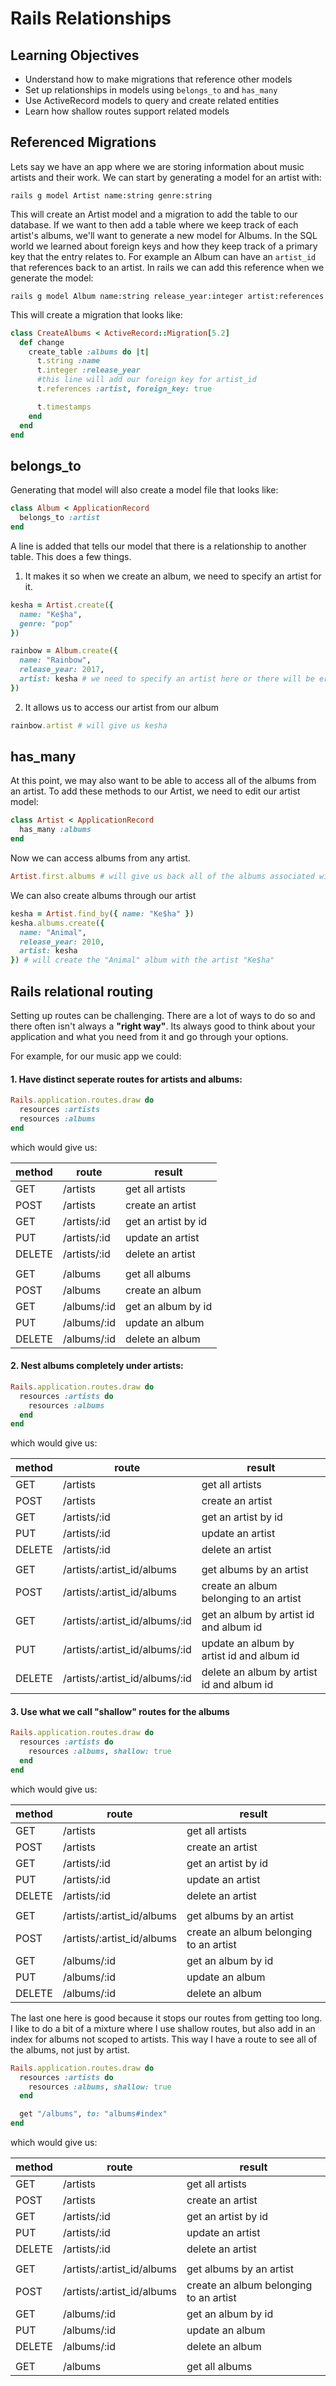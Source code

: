 # Rails Relationships

## Learning Objectives
- Understand how to make migrations that reference other models
- Set up relationships in models using `belongs_to` and `has_many`
- Use ActiveRecord models to query and create related entities
- Learn how shallow routes support related models 


## Referenced Migrations

Lets say we have an app where we are storing information about music artists and their work. We can start by generating a model for an artist with:

```
rails g model Artist name:string genre:string
```

This will create an Artist model and a migration to add the table to our database. If we want to then add a table where we keep track of each artist's albums, we'll want to generate a new model for Albums. In the SQL world we learned about foreign keys and how they keep track of a primary key that the entry relates to. For example an Album can have an `artist_id` that references back to an artist. In rails we can add this reference when we generate the model:

```
rails g model Album name:string release_year:integer artist:references
```

This will create a migration that looks like:
```ruby
class CreateAlbums < ActiveRecord::Migration[5.2]
  def change
    create_table :albums do |t|
      t.string :name
      t.integer :release_year
      #this line will add our foreign key for artist_id
      t.references :artist, foreign_key: true 

      t.timestamps
    end
  end
end
```

## belongs_to

Generating that model will also create a model file that looks like:
```ruby
class Album < ApplicationRecord
  belongs_to :artist
end
```

A line is added that tells our model that there is a relationship to another table. This does a few things. 
1. It makes it so when we create an album, we need to specify an artist for it. 
```ruby
kesha = Artist.create({
  name: "Ke$ha",
  genre: "pop"
})

rainbow = Album.create({
  name: "Rainbow",
  release_year: 2017,
  artist: kesha # we need to specify an artist here or there will be errors!
})
```
2. It allows us to access our artist from our album
```ruby
rainbow.artist # will give us kesha
```

## has_many

At this point, we may also want to be able to access all of the albums from an artist. To add these methods to our Artist, we need to edit our artist model:
```ruby
class Artist < ApplicationRecord
  has_many :albums
end
```

Now we can access albums from any artist.
```ruby
Artist.first.albums # will give us back all of the albums associated with the first artist
```

We can also create albums through our artist
```ruby
kesha = Artist.find_by({ name: "Ke$ha" })
kesha.albums.create({
  name: "Animal",
  release_year: 2010,
  artist: kesha
}) # will create the "Animal" album with the artist "Ke$ha"
```

## Rails relational routing 

Setting up routes can be challenging. There are a lot of ways to do so and there often isn't always a **"right way"**. Its always good to think about your application and what you need from it and go through your options. 

For example, for our music app we could:

#### 1. Have distinct seperate routes for artists and albums:

```ruby
Rails.application.routes.draw do
  resources :artists
  resources :albums
end
```
which would give us:

|method|route|result|
|------|-----|------|
|GET|/artists|get all artists|
|POST|/artists|create an artist|
|GET|/artists/:id|get an artist by id|
|PUT|/artists/:id|update an artist|
|DELETE|/artists/:id|delete an artist|
|||
|GET|/albums|get all albums|
|POST|/albums|create an album|
|GET|/albums/:id|get an album by id|
|PUT|/albums/:id|update an album|
|DELETE|/albums/:id|delete an album|

#### 2. Nest albums completely under artists:

```ruby
Rails.application.routes.draw do
  resources :artists do
    resources :albums
  end
end
```
which would give us:

|method|route|result|
|------|-----|-----|
|GET|/artists|get all artists|
|POST|/artists|create an artist|
|GET|/artists/:id|get an artist by id|
|PUT|/artists/:id|update an artist|
|DELETE|/artists/:id|delete an artist|
|||
|GET|/artists/:artist_id/albums|get albums by an artist|
|POST|/artists/:artist_id/albums|create an album belonging to an artist|
|GET|/artists/:artist_id/albums/:id|get an album by artist id and album id|
|PUT|/artists/:artist_id/albums/:id|update an album by artist id and album id|
|DELETE|/artists/:artist_id/albums/:id|delete an album by artist id and album id|

#### 3. Use what we call "shallow" routes for the albums
```ruby
Rails.application.routes.draw do
  resources :artists do
    resources :albums, shallow: true
  end
end
```
which would give us:

|method|route|result|
|------|-----|-----|
|GET|/artists|get all artists|
|POST|/artists|create an artist|
|GET|/artists/:id|get an artist by id|
|PUT|/artists/:id|update an artist|
|DELETE|/artists/:id|delete an artist|
|||
|GET|/artists/:artist_id/albums|get albums by an artist|
|POST|/artists/:artist_id/albums|create an album belonging to an artist|
|GET|/albums/:id|get an album by id|
|PUT|/albums/:id|update an album|
|DELETE|/albums/:id|delete an album|

The last one here is good because it stops our routes from getting too long. I like to do a bit of a mixture where I use shallow routes, but also add in an index for albums not scoped to artists. This way I have a route to see all of the albums, not just by artist.

```ruby
Rails.application.routes.draw do
  resources :artists do
    resources :albums, shallow: true
  end

  get "/albums", to: "albums#index"
end
```
which would give us:

|method|route|result|
|------|-----|-----|
|GET|/artists|get all artists|
|POST|/artists|create an artist|
|GET|/artists/:id|get an artist by id|
|PUT|/artists/:id|update an artist|
|DELETE|/artists/:id|delete an artist|
|||
|GET|/artists/:artist_id/albums|get albums by an artist|
|POST|/artists/:artist_id/albums|create an album belonging to an artist|
|GET|/albums/:id|get an album by id|
|PUT|/albums/:id|update an album|
|DELETE|/albums/:id|delete an album|
|||
|GET|/albums|get all albums|

